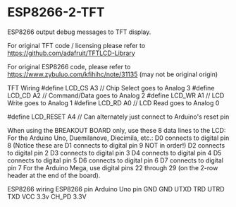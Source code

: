 ESP8266-2-TFT
=============

ESP8266 output debug messages to TFT display.

For original TFT code / licensing please refer to
https://github.com/adafruit/TFTLCD-Library

For original ESP8266 code, please refer to
https://www.zybuluo.com/kfihihc/note/31135 (may not be original origin)

TFT Wiring
#define LCD_CS A3 // Chip Select goes to Analog 3
#define LCD_CD A2 // Command/Data goes to Analog 2
#define LCD_WR A1 // LCD Write goes to Analog 1
#define LCD_RD A0 // LCD Read goes to Analog 0

#define LCD_RESET A4 // Can alternately just connect to Arduino's reset pin

When using the BREAKOUT BOARD only, use these 8 data lines to the LCD:
For the Arduino Uno, Duemilanove, Diecimila, etc.:
D0 connects to digital pin 8  (Notice these are
D1 connects to digital pin 9   NOT in order!)
D2 connects to digital pin 2
D3 connects to digital pin 3
D4 connects to digital pin 4
D5 connects to digital pin 5
D6 connects to digital pin 6
D7 connects to digital pin 7
For the Arduino Mega, use digital pins 22 through 29
(on the 2-row header at the end of the board).

ESP8266 wiring
ESP8266 pin    Arduino Uno pin
GND            GND
UTXD           TRD
UTRD           TXD
VCC            3.3v
CH_PD          3.3V
